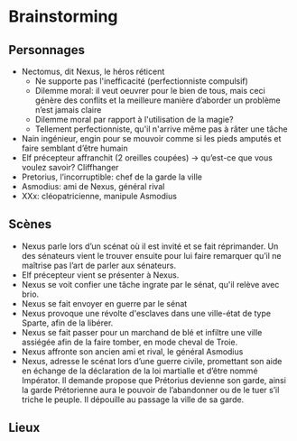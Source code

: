 # Brainstorming

## Personnages

- Nectomus, dit Nexus, le héros réticent
   * Ne supporte pas l'inefficacité (perfectionniste compulsif)
   * Dilemme moral: il veut oeuvrer pour le bien de tous, mais ceci génère des conflits et la meilleure manière d’aborder un problème n’est jamais claire
   * Dilemme moral par rapport à l'utilisation de la magie?
   * Tellement perfectionniste, qu'il n'arrive même pas à râter une tâche
- Nain ingénieur, engin pour se mouvoir comme si les pieds amputés et faire semblant d’être humain
- Elf précepteur affranchit (2 oreilles coupées) → qu’est-ce que vous voulez savoir? Cliffhanger
- Pretorius, l’incorruptible: chef de la garde la ville
- Asmodius: ami de Nexus, général rival
- XXx: cléopatricienne, manipule Asmodius


## Scènes

- Nexus parle lors d’un scénat où il est invité et se fait réprimander. Un des sénateurs vient le trouver ensuite pour lui faire remarquer qu’il ne maîtrise pas l’art de parler aux sénateurs.
- Elf précepteur vient se présenter à Nexus.
- Nexus se voit confier une tâche ingrate par le sénat, qu'il relève avec brio.
- Nexus se fait envoyer en guerre par le sénat
- Nexus provoque une révolte d'esclaves dans une ville-état de type Sparte, afin de la libérer.
- Nexus se fait passer pour un marchand de blé et infiltre une ville assiégée afin de la faire tomber, en mode cheval de Troie.
- Nexus affronte son ancien ami et rival, le général Asmodius
- Nexus, adresse le scénat lors d’une guerre civile, promettant son aide en échange de la déclaration de la loi martialle et d’être nommé Impérator. Il demande propose que Prétorius devienne son garde, ainsi la garde Prétorienne aura le pouvoir de l’abandonner ou de le tuer s’il triche le peuple. Il dépouille au passage la ville de sa garde.


## Lieux
